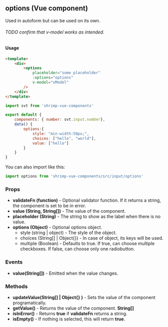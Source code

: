 ## options (Vue component)

Used in autoform but can be used on its own.
###### TODO confirm that v-model works as intended.

#### Usage
```html
<template>
	<div>
		<options
			placeholder="some placeholder"
			:options="options"
			v-model="vModel"
		/>
	</div>
</template>
```

```javascript
import svt from 'shrimp-vue-components'

export default {
	components: { number: svt.input.number},
	data() {
		options:{
			style: "min-width:50px;",
			choices: ["hello", "world"],
			value: ["hello"]
		}
	}
}


```

You can also import like this:
```javascript
import options from 'shrimp-vue-components/src/input/options'
```

### Props
- **validateFn (function)** - Optional validator function. If it returns a string, the component is set to be in error.
- **value (String, String[])** - The value of the component.
- **placeholder (String)** - The string to show as the label when there is no value.
- **options (Object)** - Optional options object. 
	- style (string | object) - The style of the object.
	- choices (String[] | Object{}) - In case of object, its keys will be used.
    - multiple (Boolean) - Defaults to true. If true, can choose multiple checkboxes. If false, can choose only one radiobutton.


### Events
- **value(String[])** - Emitted when the value changes.

### Methods
- **updateValue(String[] | Object{} )** - Sets the value of the component programatically.
- **getValue()** - Returns the value of the component. **String[]**
- **isInError()** - Returns **true** if **validateFn** returns a string.
- **isEmpty()** - If nothing is selected, this will return **true**.


